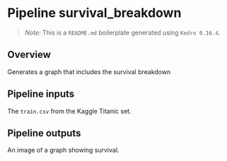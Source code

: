 # Pipeline survival_breakdown

> *Note:* This is a `README.md` boilerplate generated using `Kedro 0.16.4`.

## Overview

Generates a graph that includes the survival breakdown

## Pipeline inputs

The `train.csv` from the Kaggle Titanic set.

## Pipeline outputs

An image of a graph showing survival.
